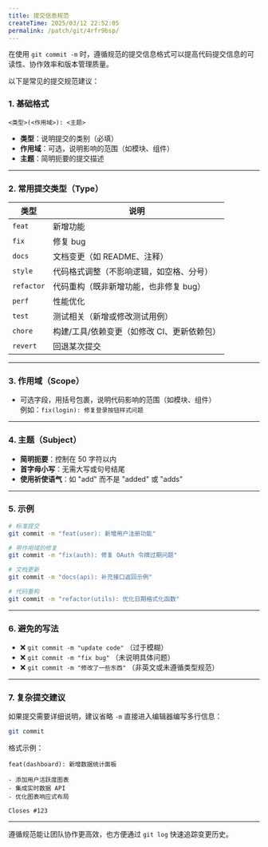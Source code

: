 ```yaml
---
title: 提交信息规范
createTime: 2025/03/12 22:52:05
permalink: /patch/git/4rfr9bsp/
---
```


在使用 `git commit -m` 时，遵循规范的提交信息格式可以提高代码提交信息的可读性、协作效率和版本管理质量。

以下是常见的提交规范建议：

### **1. 基础格式**
```
<类型>(<作用域>): <主题>
```
- **类型**：说明提交的类别（必填）
- **作用域**：可选，说明影响的范围（如模块、组件）
- **主题**：简明扼要的提交描述

---

### **2. 常用提交类型（Type）**
| 类型       | 说明                                                                 |
|------------|----------------------------------------------------------------------|
| `feat`     | 新增功能                                                             |
| `fix`      | 修复 bug                                                             |
| `docs`     | 文档变更（如 README、注释）                                           |
| `style`    | 代码格式调整（不影响逻辑，如空格、分号）                               |
| `refactor` | 代码重构（既非新增功能，也非修复 bug）                                |
| `perf`     | 性能优化                                                             |
| `test`     | 测试相关（新增或修改测试用例）                                        |
| `chore`    | 构建/工具/依赖变更（如修改 CI、更新依赖包）                           |
| `revert`   | 回退某次提交                                                         |

---

### **3. 作用域（Scope）**
- 可选字段，用括号包裹，说明代码影响的范围（如模块、组件）  
  例如：`fix(login): 修复登录按钮样式问题`

---

### **4. 主题（Subject）**
- **简明扼要**：控制在 50 字符以内
- **首字母小写**：无需大写或句号结尾
- **使用祈使语气**：如 "add" 而不是 "added" 或 "adds"

---

### **5. 示例**
```bash
# 标准提交
git commit -m "feat(user): 新增用户注册功能"

# 带作用域的修复
git commit -m "fix(auth): 修复 OAuth 令牌过期问题"

# 文档更新
git commit -m "docs(api): 补充接口返回示例"

# 代码重构
git commit -m "refactor(utils): 优化日期格式化函数"
```

---

### **6. 避免的写法**
- ❌ `git commit -m "update code"` （过于模糊）
- ❌ `git commit -m "fix bug"` （未说明具体问题）
- ❌ `git commit -m "修改了一些东西"` （非英文或未遵循类型规范）

---

### **7. 复杂提交建议**
如果提交需要详细说明，建议省略 `-m` 直接进入编辑器编写多行信息：
```bash
git commit
```
格式示例：
```
feat(dashboard): 新增数据统计面板

- 添加用户活跃度图表
- 集成实时数据 API
- 优化图表响应式布局

Closes #123
```

---

遵循规范能让团队协作更高效，也方便通过 `git log` 快速追踪变更历史。
